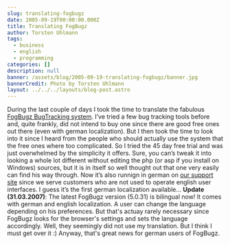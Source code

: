 ```yaml
---
slug: translating-fogbugz
date: 2005-09-19T00:00:00.000Z
title: Translating FogBugz
author: Torsten Uhlmann
tags:
  - business
  - english
  - programming
categories: []
description: null
banner: /assets/blog/2005-09-19-translating-fogbugz/banner.jpg
bannerCredit: Photo by Torsten Uhlmann
layout: ../../../layouts/blog-post.astro
---
```


During the last couple of days I took the time to translate the fabulous [FogBugz BugTracking system](http://www.fogbugz.com). I’ve tried a few bug tracking tools before and, quite frankly, did not intend to buy one since there are good free ones out there (even with german localization). But I then took the time to look into it since I heard from the people who should actually use the system that the free ones where too complicated. So I tried the 45 day free trial and was just overwhelmed by the simplicity it offers. Sure, you can’s tweak it into looking a whole lot different without editing the php (or asp if you install on Windows) sources, but it is in itself so well thought out that one very easily can find his way through. Now it’s also runnign in german on [our support site](http://issues.agynamix.de) since we serve customers who are not used to operate english user interfaces. I guess it’s the first german localization available… **Update (31.03.2007)**: The latest FogBugz version (5.0.31) is bilingual now! It comes with german and english localization. A user can change the language depending on his preferences. But that's actuay rarely necessary since FogBugz looks for the browser's settings and sets the language accordingly. Well, they seemingly did not use my translation. But I think I must get over it :) Anyway, that's great news for german users of FogBugz.
